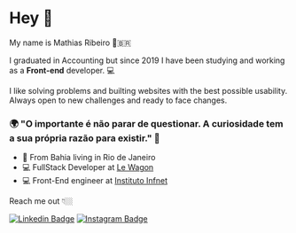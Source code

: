 # Hey 👋

My name is Mathias Ribeiro 🏼‍🇧🇷

I graduated in Accounting but since 2019 I have been studying and working as a **Front-end** developer.  💻

I like solving problems and builting websites with the best possible usability. Always open to new challenges and ready to face changes.

### 🌍 "O importante é não parar de questionar. A curiosidade tem a sua própria razão para existir." 🧠

- 📍 From Bahia living in Rio de Janeiro
- 💻 FullStack Developer at [Le Wagon](https://www.lewagon.com/)
- 💻 Front-End engineer at [Instituto Infnet](https://www.infnet.edu.br/infnet/)

Reach me out 👇🏼

[![Linkedin Badge](https://img.shields.io/badge/-LinkedIn-blue?style=flat-square&logo=Linkedin&logoColor=white&link=https://https://www.linkedin.com/in/mathias-ribeiro/)](https://www.linkedin.com/in/mathias-ribeiro/) [![Instagram Badge](https://img.shields.io/badge/-Instagram-violet?style=flat-square&logo=Instagram&logoColor=white&link=https://www.instagram.com/matramp/)](https://www.instagram.com/matramp/)
